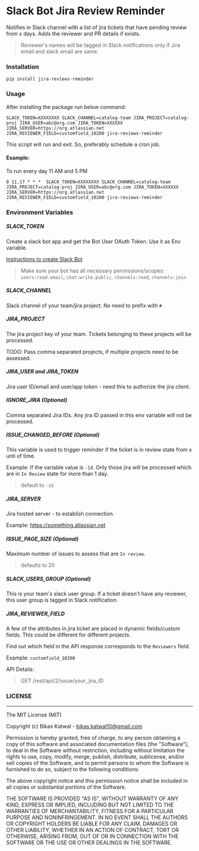 # Slack Bot Jira Review Reminder
Notifies in Slack channel with a list of jira tickets that have pending review from x days. Adds the reviewer and PR details if exists.
> Reviewer's names will be tagged in Slack notifications only if Jira email and slack email are same.
### Installation
```buildoutcfg
pip install jira-reviews-reminder
```
### Usage

After installing the package run below command:
```buildoutcfg
SLACK_TOKEN=XXXXXXXX SLACK_CHANNEL=catalog-team JIRA_PROJECT=catalog-proj JIRA_USER=abc@org.com JIRA_TOKEN=XXXXXX JIRA_SERVER=https://org.atlassian.net JIRA_REVIEWER_FIELD=customfield_10200 jira-reviews-reminder
```
This script will run and exit. So, preferably schedule a cron job.

#### Example:
To run every day 11 AM and 5 PM
```buildoutcfg
0 11,17 * * *  SLACK_TOKEN=XXXXXXXX SLACK_CHANNEL=catalog-team JIRA_PROJECT=catalog-proj JIRA_USER=abc@org.com JIRA_TOKEN=XXXXXX JIRA_SERVER=https://org.atlassian.net JIRA_REVIEWER_FIELD=customfield_10200 jira-reviews-reminder
```

### Environment Variables

##### SLACK_TOKEN
Create a slack bot app and get the Bot User OAuth Token. Use it as Env variable.

<a href="https://slack.com/intl/en-in/help/articles/115005265703-Create-a-bot-for-your-workspace">Instructions to create Slack Bot</a>

> Make sure your bot has all necessary permissions/scopes:
> `users:read.email`, `chat:write.public`, `channels:read`, `channels:join`

##### SLACK_CHANNEL
Slack channel of your team/jira project. No need to prefix with `#`

##### JIRA_PROJECT
The jira project key of your team. Tickets belonging to these projects will be processed.

TODO: Pass comma separated projects, if multiple projects need to be assessed. 

##### JIRA_USER and JIRA_TOKEN
Jira user ID/email and user/app token - need this to authorize the jira client.

##### IGNORE_JIRA (Optional)
Comma separated Jira IDs. Any jira ID passed in this env variable will not be processed.

##### ISSUE_CHANGED_BEFORE (Optional)
This variable is used to trigger reminder if the ticket is in review state from x unti of time.

Example: 
If the variable value is `-1d`. Only those jira will be processed which are in `In Review` state for more than 1 day.

>default to `-1d`

##### JIRA_SERVER
Jira hosted server - to establish connection.

Example: https://something.atlassian.net

##### ISSUE_PAGE_SIZE (Optional)
Maximum number of issues to assess that are `In review`.
> defaults to 20

##### SLACK_USERS_GROUP (Optional)
This is your team's slack user group. If a ticket doesn't have any reviewer, this user group is tagged in Slack notification.

##### JIRA_REVIEWER_FIELD
A few of the attributes in jira ticket are placed in dynamic fields/custom fields. This could be different for different projects.

Find out which field in the API response corresponds to the `Reviewers` field.

Example: `customfield_10200`

API Details:
> GET /rest/api/2/issue/your_jira_ID

### LICENSE

--------------
The MIT License (MIT)

Copyright (c) Bikas Katwal - bikas.katwal10@gmail.com

Permission is hereby granted, free of charge, to any person obtaining a copy
of this software and associated documentation files (the "Software"), to deal
in the Software without restriction, including without limitation the rights
to use, copy, modify, merge, publish, distribute, sublicense, and/or sell
copies of the Software, and to permit persons to whom the Software is
furnished to do so, subject to the following conditions:

The above copyright notice and this permission notice shall be included in all
copies or substantial portions of the Software.

THE SOFTWARE IS PROVIDED "AS IS", WITHOUT WARRANTY OF ANY KIND, EXPRESS OR
IMPLIED, INCLUDING BUT NOT LIMITED TO THE WARRANTIES OF MERCHANTABILITY,
FITNESS FOR A PARTICULAR PURPOSE AND NONINFRINGEMENT. IN NO EVENT SHALL THE
AUTHORS OR COPYRIGHT HOLDERS BE LIABLE FOR ANY CLAIM, DAMAGES OR OTHER
LIABILITY, WHETHER IN AN ACTION OF CONTRACT, TORT OR OTHERWISE, ARISING FROM,
OUT OF OR IN CONNECTION WITH THE SOFTWARE OR THE USE OR OTHER DEALINGS IN THE
SOFTWARE.

